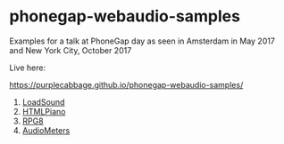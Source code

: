 # phonegap-webaudio-samples
Examples for a talk at PhoneGap day
as seen in Amsterdam in May 2017
and New York City, October 2017

Live here:

https://purplecabbage.github.io/phonegap-webaudio-samples/

1. [LoadSound](https://purplecabbage.github.io/phonegap-webaudio-samples/LoadSound/www/index.html)
1. [HTMLPiano](https://purplecabbage.github.io/phonegap-webaudio-samples/HTMLPiano/www/index.html)
1. [RPG8](https://purplecabbage.github.io/phonegap-webaudio-samples/RPG8/www/index.html)
1. [AudioMeters](https://purplecabbage.github.io/phonegap-webaudio-samples/AudioMeters/www/index.html)
